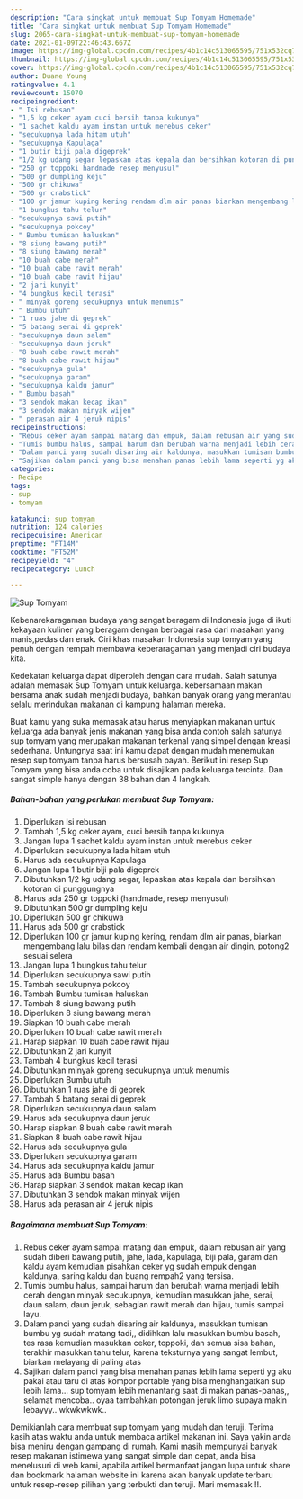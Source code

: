 ```yaml
---
description: "Cara singkat untuk membuat Sup Tomyam Homemade"
title: "Cara singkat untuk membuat Sup Tomyam Homemade"
slug: 2065-cara-singkat-untuk-membuat-sup-tomyam-homemade
date: 2021-01-09T22:46:43.667Z
image: https://img-global.cpcdn.com/recipes/4b1c14c513065595/751x532cq70/sup-tomyam-foto-resep-utama.jpg
thumbnail: https://img-global.cpcdn.com/recipes/4b1c14c513065595/751x532cq70/sup-tomyam-foto-resep-utama.jpg
cover: https://img-global.cpcdn.com/recipes/4b1c14c513065595/751x532cq70/sup-tomyam-foto-resep-utama.jpg
author: Duane Young
ratingvalue: 4.1
reviewcount: 15070
recipeingredient:
- " Isi rebusan"
- "1,5 kg ceker ayam cuci bersih tanpa kukunya"
- "1 sachet kaldu ayam instan untuk merebus ceker"
- "secukupnya lada hitam utuh"
- "secukupnya Kapulaga"
- "1 butir biji pala digeprek"
- "1/2 kg udang segar lepaskan atas kepala dan bersihkan kotoran di punggungnya"
- "250 gr toppoki handmade resep menyusul"
- "500 gr dumpling keju"
- "500 gr chikuwa"
- "500 gr crabstick"
- "100 gr jamur kuping kering rendam dlm air panas biarkan mengembang lalu bilas dan rendam kembali dengan air dingin potong2 sesuai selera"
- "1 bungkus tahu telur"
- "secukupnya sawi putih"
- "secukupnya pokcoy"
- " Bumbu tumisan haluskan"
- "8 siung bawang putih"
- "8 siung bawang merah"
- "10 buah cabe merah"
- "10 buah cabe rawit merah"
- "10 buah cabe rawit hijau"
- "2 jari kunyit"
- "4 bungkus kecil terasi"
- " minyak goreng secukupnya untuk menumis"
- " Bumbu utuh"
- "1 ruas jahe di geprek"
- "5 batang serai di geprek"
- "secukupnya daun salam"
- "secukupnya daun jeruk"
- "8 buah cabe rawit merah"
- "8 buah cabe rawit hijau"
- "secukupnya gula"
- "secukupnya garam"
- "secukupnya kaldu jamur"
- " Bumbu basah"
- "3 sendok makan kecap ikan"
- "3 sendok makan minyak wijen"
- " perasan air 4 jeruk nipis"
recipeinstructions:
- "Rebus ceker ayam sampai matang dan empuk, dalam rebusan air yang sudah diberi bawang putih, jahe, lada, kapulaga, biji pala, garam dan kaldu ayam kemudian pisahkan ceker yg sudah empuk dengan kaldunya, saring kaldu dan buang rempah2 yang tersisa."
- "Tumis bumbu halus, sampai harum dan berubah warna menjadi lebih cerah dengan minyak secukupnya, kemudian masukkan jahe, serai, daun salam, daun jeruk, sebagian rawit merah dan hijau, tumis sampai layu."
- "Dalam panci yang sudah disaring air kaldunya, masukkan tumisan bumbu yg sudah matang tadi,, didihkan lalu masukkan bumbu basah, tes rasa kemudian masukkan ceker, toppoki, dan semua sisa bahan, terakhir masukkan tahu telur, karena teksturnya yang sangat lembut, biarkan melayang di paling atas"
- "Sajikan dalam panci yang bisa menahan panas lebih lama seperti yg aku pakai atau taru di atas kompor portable yang bisa menghangatkan sup lebih lama... sup tomyam lebih menantang saat di makan panas-panas,, selamat mencoba.. oyaa tambahkan potongan jeruk limo supaya makin lebayyy.. wkwkwkwk.."
categories:
- Recipe
tags:
- sup
- tomyam

katakunci: sup tomyam 
nutrition: 124 calories
recipecuisine: American
preptime: "PT14M"
cooktime: "PT52M"
recipeyield: "4"
recipecategory: Lunch

---
```



![Sup Tomyam](https://img-global.cpcdn.com/recipes/4b1c14c513065595/751x532cq70/sup-tomyam-foto-resep-utama.jpg)

Kebenarekaragaman budaya yang sangat beragam di Indonesia juga di ikuti kekayaan kuliner yang beragam dengan berbagai rasa dari masakan yang manis,pedas dan enak. Ciri khas masakan Indonesia sup tomyam yang penuh dengan rempah membawa keberaragaman yang menjadi ciri budaya kita.




Kedekatan keluarga dapat diperoleh dengan cara mudah. Salah satunya adalah memasak Sup Tomyam untuk keluarga. kebersamaan makan bersama anak sudah menjadi budaya, bahkan banyak orang yang merantau selalu merindukan makanan di kampung halaman mereka.

Buat kamu yang suka memasak atau harus menyiapkan makanan untuk keluarga ada banyak jenis makanan yang bisa anda contoh salah satunya sup tomyam yang merupakan makanan terkenal yang simpel dengan kreasi sederhana. Untungnya saat ini kamu dapat dengan mudah menemukan resep sup tomyam tanpa harus bersusah payah.
Berikut ini resep Sup Tomyam yang bisa anda coba untuk disajikan pada keluarga tercinta. Dan sangat simple hanya dengan 38 bahan dan 4 langkah.


<!--inarticleads1-->

##### Bahan-bahan yang perlukan membuat Sup Tomyam:

1. Diperlukan  Isi rebusan
1. Tambah 1,5 kg ceker ayam, cuci bersih tanpa kukunya
1. Jangan lupa 1 sachet kaldu ayam instan untuk merebus ceker
1. Diperlukan secukupnya lada hitam utuh
1. Harus ada secukupnya Kapulaga
1. Jangan lupa 1 butir biji pala digeprek
1. Dibutuhkan 1/2 kg udang segar, lepaskan atas kepala dan bersihkan kotoran di punggungnya
1. Harus ada 250 gr toppoki (handmade, resep menyusul)
1. Dibutuhkan 500 gr dumpling keju
1. Diperlukan 500 gr chikuwa
1. Harus ada 500 gr crabstick
1. Diperlukan 100 gr jamur kuping kering, rendam dlm air panas, biarkan mengembang lalu bilas dan rendam kembali dengan air dingin, potong2 sesuai selera
1. Jangan lupa 1 bungkus tahu telur
1. Diperlukan secukupnya sawi putih
1. Tambah secukupnya pokcoy
1. Tambah  Bumbu tumisan haluskan
1. Tambah 8 siung bawang putih
1. Diperlukan 8 siung bawang merah
1. Siapkan 10 buah cabe merah
1. Diperlukan 10 buah cabe rawit merah
1. Harap siapkan 10 buah cabe rawit hijau
1. Dibutuhkan 2 jari kunyit
1. Tambah 4 bungkus kecil terasi
1. Dibutuhkan  minyak goreng secukupnya untuk menumis
1. Diperlukan  Bumbu utuh
1. Dibutuhkan 1 ruas jahe di geprek
1. Tambah 5 batang serai di geprek
1. Diperlukan secukupnya daun salam
1. Harus ada secukupnya daun jeruk
1. Harap siapkan 8 buah cabe rawit merah
1. Siapkan 8 buah cabe rawit hijau
1. Harus ada secukupnya gula
1. Diperlukan secukupnya garam
1. Harus ada secukupnya kaldu jamur
1. Harus ada  Bumbu basah
1. Harap siapkan 3 sendok makan kecap ikan
1. Dibutuhkan 3 sendok makan minyak wijen
1. Harus ada  perasan air 4 jeruk nipis




<!--inarticleads2-->

##### Bagaimana membuat  Sup Tomyam:

1. Rebus ceker ayam sampai matang dan empuk, dalam rebusan air yang sudah diberi bawang putih, jahe, lada, kapulaga, biji pala, garam dan kaldu ayam kemudian pisahkan ceker yg sudah empuk dengan kaldunya, saring kaldu dan buang rempah2 yang tersisa.
1. Tumis bumbu halus, sampai harum dan berubah warna menjadi lebih cerah dengan minyak secukupnya, kemudian masukkan jahe, serai, daun salam, daun jeruk, sebagian rawit merah dan hijau, tumis sampai layu.
1. Dalam panci yang sudah disaring air kaldunya, masukkan tumisan bumbu yg sudah matang tadi,, didihkan lalu masukkan bumbu basah, tes rasa kemudian masukkan ceker, toppoki, dan semua sisa bahan, terakhir masukkan tahu telur, karena teksturnya yang sangat lembut, biarkan melayang di paling atas
1. Sajikan dalam panci yang bisa menahan panas lebih lama seperti yg aku pakai atau taru di atas kompor portable yang bisa menghangatkan sup lebih lama... sup tomyam lebih menantang saat di makan panas-panas,, selamat mencoba.. oyaa tambahkan potongan jeruk limo supaya makin lebayyy.. wkwkwkwk..




Demikianlah cara membuat sup tomyam yang mudah dan teruji. Terima kasih atas waktu anda untuk membaca artikel makanan ini. Saya yakin anda bisa meniru dengan gampang di rumah. Kami masih mempunyai banyak resep makanan istimewa yang sangat simple dan cepat, anda bisa menelusuri di web kami, apabila artikel bermanfaat jangan lupa untuk share dan bookmark halaman website ini karena akan banyak update terbaru untuk resep-resep pilihan yang terbukti dan teruji. Mari memasak !!. 
